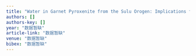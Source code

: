 ```yaml
---
title: "Water in Garnet Pyroxenite from the Sulu Orogen: Implications for Crust‐Mantle Interaction in Continental Subduction Zone"
authors: []
authors-key: []
year: "数据暂缺"
article-link: "数据暂缺"
venue: "数据暂缺"
bibex: "数据暂缺"
---
```

